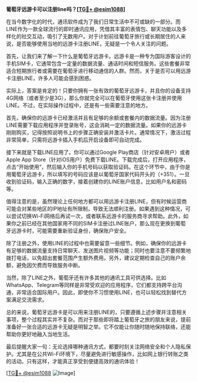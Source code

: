**葡萄牙远游卡可以注册line吗？[[TG💪+ @esim1088](https://t.me/s/esim1088)]**

在当今数字化的时代，通讯软件成为了我们日常生活中不可或缺的一部分。而LINE作为一款全球流行的即时通讯应用，凭借其丰富的表情包、聊天功能以及多样化的社交互动，吸引了无数用户。对于计划前往葡萄牙旅行或长期居住的人来说，是否能够使用当地的远游卡注册LINE，无疑是一个令人关注的问题。

首先，让我们来了解一下什么是葡萄牙远游卡。远游卡是一种专为国际游客设计的手机SIM卡，它通常包含一定量的数据流量、通话时间和短信服务。这些套餐非常适合短期旅行者或需要在葡萄牙进行移动通信的人群。然而，关于是否可以用远游卡注册LINE，许多人可能会感到困惑。

实际上，答案是肯定的！只要你拥有一张有效的葡萄牙远游卡，并且你的设备支持4G网络（或者至少是3G），那么你就完全可以在葡萄牙使用这张卡注册并使用LINE。不过，在实际操作过程中，还是有一些需要注意的地方。

首先，确保你的远游卡已经激活并且有足够的余额或套餐内的数据流量。因为注册LINE需要下载应用程序并登录账号，这会消耗一定的数据流量。如果你的远游卡刚刚购买，记得按照说明书上的步骤正确安装并激活卡片。通常情况下，激活过程非常简单，只需将远游卡插入手机后开启设备即可自动完成。

接下来就是下载LINE应用了。你可以通过Google Play商店（针对安卓用户）或者Apple App Store（针对iOS用户）免费下载LINE。下载完成后，打开应用程序，点击“开始使用”，然后输入你的手机号码以获取验证码。在这个环节中，由于你是用葡萄牙远游卡，所以填写的号码应该是以葡萄牙国家代码开头的（+351）。一旦收到验证码，输入正确的数字，接着创建你的LINE账户信息，比如用户名和密码等。

值得注意的是，虽然理论上任何地方都可以用远游卡注册LINE，但有时候运营商可能会对某些地区的IP地址有所限制，导致无法顺利注册。如果遇到这种情况，可以尝试切换Wi-Fi网络后再试一次，或者联系远游卡的服务商寻求帮助。此外，如果你之前已经在其他国家用不同的SIM卡注册过LINE账户，那么现在更换到葡萄牙远游卡时，可能需要重新验证身份，确保账户安全。

除了注册之外，使用LINE的过程中也需要留意一些细节。例如，确保你的远游卡有足够的数据流量支持日常聊天、发送图片视频等功能；同时也要注意不要频繁地拨打电话，以免超出套餐范围产生额外费用。另外，建议定期检查自己的账户余额，避免因欠费而导致服务中断。

当然，除了LINE之外，葡萄牙还有许多其他的通讯工具可供选择。比如WhatsApp、Telegram等同样是非常受欢迎的应用程序，它们都支持跨平台沟通，非常适合国际用户。因此，即使你不习惯使用LINE，也可以轻松找到替代方案满足交流需求。

总的来说，葡萄牙远游卡是可以用来注册LINE的，只要遵循上述步骤并注意相关事项，整个过程其实并不复杂。而对于那些即将踏上葡萄牙之旅的朋友来说，提前准备好一张合适的远游卡无疑是明智之举。它不仅能让你随时随地保持联络，还能帮助你更好地融入当地生活。

最后提醒大家一句：无论选择哪种通讯方式，都要时刻关注网络安全和个人隐私保护。尤其是在公共Wi-Fi环境下，尽量避免进行敏感操作，比如网上银行转账之类的活动。只有这样，才能真正享受到便捷高效的通讯体验！

[[TG💪+ @esim1088](https://t.me/s/esim1088) ![Image](https://i.postimg.cc/4NQfJmqS/Snipaste-2025-05-13-00-14-12.png)]
